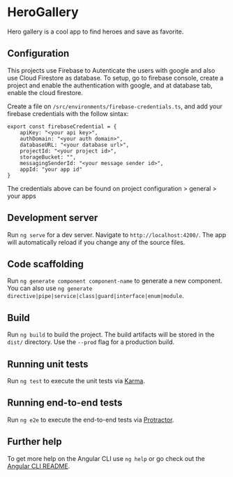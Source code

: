 # HeroGallery

Hero gallery is a cool app to find heroes and save as favorite.

## Configuration

This projects use Firebase to Autenticate the users with google and also use Cloud Firestore as database. To setup, go to firebase console, create a project and enable the authentication with google, and at database tab, enable the cloud firestore. 

Create a file on `/src/environments/firebase-credentials.ts`, and add your firebase credentials with the follow sintax:

```
export const firebaseCredential = {
    apiKey: "<your api key>",
    authDomain: "<your auth domain>",
    databaseURL: "<your database url>",
    projectId: "<your project id>",
    storageBucket: "",
    messagingSenderId: "<your message sender id>",
    appId: "your app id"
}
```

The credentials above can be found on project configuration > general > your apps

## Development server

Run `ng serve` for a dev server. Navigate to `http://localhost:4200/`. The app will automatically reload if you change any of the source files.

## Code scaffolding

Run `ng generate component component-name` to generate a new component. You can also use `ng generate directive|pipe|service|class|guard|interface|enum|module`.

## Build

Run `ng build` to build the project. The build artifacts will be stored in the `dist/` directory. Use the `--prod` flag for a production build.

## Running unit tests

Run `ng test` to execute the unit tests via [Karma](https://karma-runner.github.io).

## Running end-to-end tests

Run `ng e2e` to execute the end-to-end tests via [Protractor](http://www.protractortest.org/).

## Further help

To get more help on the Angular CLI use `ng help` or go check out the [Angular CLI README](https://github.com/angular/angular-cli/blob/master/README.md).
